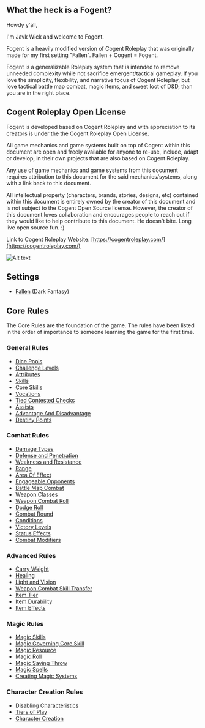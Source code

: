 ## What the heck is a Fogent?

Howdy y'all,

I'm Javk Wick and welcome to Fogent.

Fogent is a heavily modified version of Cogent Roleplay that was originally made for my first setting "Fallen".  Fallen + Cogent = Fogent.

Fogent is a generalizable Roleplay system that is intended to remove unneeded complexity while not sacrifice emergent/tactical gameplay. If you love the simplicity, flexibility, and narrative focus of Cogent Roleplay, but love tactical battle map combat, magic items, and sweet loot of D&D, than you are in the right place.

## Cogent Roleplay Open License

Fogent is developed based on Cogent Roleplay and with appreciation to its creators is under the the Cogent Roleplay Open License.

All game mechanics and game systems built on top of Cogent within this document are open and freely available for anyone to re-use, include, adapt or develop, in their own projects that are also based on Cogent Roleplay.

Any use of game mechanics and game systems from this document requires attribution to this document for the said mechanics/systems, along with a link back to this document.

All intellectual property (characters, brands, stories, designs, etc) contained within this document is entirely owned by the creator of this document and is not subject to the Cogent Open Source license. However, the creator of this document loves collaboration and encourages people to reach out if they would like to help contribute to this document. He doesn't bite. Long live open source fun. :)

Link to Cogent Roleplay Website: [https://cogentroleplay.com/](https://cogentroleplay.com/)

![Alt text](CogentRoleplayAttribution_Wide.png)

## Settings

- [Fallen](./src/Settings/Fallen/Fallen.md) (Dark Fantasy)

## Core Rules

The Core Rules are the foundation of the game. The rules have been listed in the order of importance to someone learning the game for the first time.

### General Rules

- [Dice Pools](./src/CoreRules/GeneralRules/DicePools.md)
- [Challenge Levels](./src/CoreRules/GeneralRules/ChallengeLevels.md)
- [Attributes](./src/CoreRules/GeneralRules/Attributes.md)
- [Skills](./src/CoreRules/GeneralRules/Skills.md)
- [Core Skills](./src/CoreRules/GeneralRules/CoreSkills.md)
- [Vocations](./src/CoreRules/GeneralRules/Vocations.md)
- [Tied Contested Checks](./src/CoreRules/GeneralRules/TiedContestedChecks.md)
- [Assists](./src/CoreRules/GeneralRules/Assists.md)
- [Advantage And Disadvantage](./src/CoreRules/GeneralRules/AdvantageAndDisadvantage.md)
- [Destiny Points](./src/CoreRules/GeneralRules/DestinyPoints.md)

### Combat Rules

- [Damage Types](./src/CoreRules/CombatRules/DamageTypes.md)
- [Defense and Penetration](./src/CoreRules/CombatRules/DefenseAndPenetration.md)
- [Weakness and Resistance](./src/CoreRules/CombatRules/WeaknessAndResistance.md)
- [Range](./src/CoreRules/CombatRules/Range.md)
- [Area Of Effect](./src/CoreRules/CombatRules/AreaOfEffect.md)
- [Engageable Opponents](./src/CoreRules/CombatRules/EngageableOpponents.md)
- [Battle Map Combat](./src/CoreRules/CombatRules/BattlemapCombat.md)
- [Weapon Classes](./src/CoreRules/CombatRules/WeaponClasses.md)
- [Weapon Combat Roll](./src/CoreRules/CombatRules/WeaponCombatRolls.md)
- [Dodge Roll](./src/CoreRules/CombatRules/DodgeRoll.md)
- [Combat Round](./src/CoreRules/CombatRules/CombatRounds.md)
- [Conditions](./src/CoreRules/CombatRules/Conditions.md)
- [Victory Levels](./src/CoreRules/CombatRules/VictoryLevels.md)
- [Status Effects](./src/CoreRules/CombatRules/StatusEffects.md)
- [Combat Modifiers](./src/CoreRules/CombatRules/CombatModifiers.md)

### Advanced Rules

- [Carry Weight](./src/CoreRules/AdvancedRules/CarryWeight.md)
- [Healing](./src/CoreRules/AdvancedRules/Healing.md)
- [Light and Vision](./src/CoreRules/AdvancedRules/LightAndVision.md)
- [Weapon Combat Skill Transfer](./src/CoreRules/AdvancedRules/WeaponCombatSkillTransfer.md)
- [Item Tier](./src/CoreRules/AdvancedRules/ItemTier.md)
- [Item Durability](./src/CoreRules/AdvancedRules/ItemDurability.md)
- [Item Effects](./src/CoreRules/AdvancedRules/ItemEffects.md)

### Magic Rules

- [Magic Skills](./src/CoreRules/MagicRules/MagicSkills.md)
- [Magic Governing Core Skill](./src/CoreRules/MagicRules/MagicGoverningCoreSkill.md)
- [Magic Resource](./src/CoreRules/MagicRules/MagicResource.md)
- [Magic Roll](./src/CoreRules/MagicRules/MagicRoll.md)
- [Magic Saving Throw](./src/CoreRules/MagicRules/MagicSavingThrow.md)
- [Magic Spells](./src/CoreRules/MagicRules/MagicSpells.md)
- [Creating Magic Systems](./src/CoreRules/MagicRules/CreatingMagicSystems.md)

### Character Creation Rules

- [Disabling Characteristics](./src/CoreRules/CharacterCreationRules/DisablingCharacteristics.md)
- [Tiers of Play](./src/CoreRules/CharacterCreationRules/TiersOfPlay.md)
- [Character Creation](./src/CoreRules/CharacterCreationRules/CharacterCreation.md)
